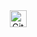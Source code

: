 <div  align="center"><img alt="GitHub commit activity" src="https://img.shields.io/github/commit-activity/y/tamga05/Game_of_Fifteen?style=flat-square" height="27"></div>
